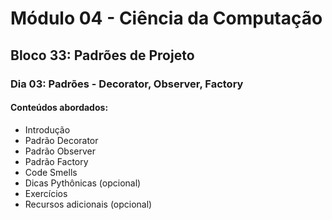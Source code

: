 # Módulo 04 - Ciência da Computação
## Bloco 33: Padrões de Projeto
### Dia 03: Padrões - Decorator, Observer, Factory
#### Conteúdos abordados:

* Introdução
* Padrão Decorator
* Padrão Observer
* Padrão Factory
* Code Smells
* Dicas Pythônicas (opcional)
* Exercícios
* Recursos adicionais (opcional)
